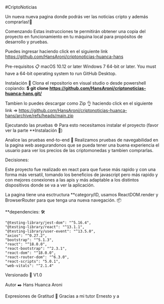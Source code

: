 #CriptoNoticias

Un nueva nueva pagina donde podrás ver las noticias cripto y además comprarlas!🚀

Comenzando 
Estas instrucciones te permitirán obtener una copia del proyecto en funcionamiento en tu máquina local para propósitos de desarrollo y pruebas.

Puedes ingresar haciendo click en el siguiente link https://github.com/HansAroni/criptonoticias-huanca-hans

Pre-requisitos 📋
macOS 10.12 or later
Windows 7 64-bit or later. You must have a 64-bit operating system to run GitHub Desktop.

Instalación 🔧
Clona el repositorio en visual studio o desde powershell copiando: **$ git clone https://github.com/HansAroni/criptonoticias-huanca-hans.git/**


Tambien lo puedes descargar como Zip 👌 haciendo click en el siguiente link => https://github.com/HansAroni/criptonoticias-huanca-hans/archive/refs/heads/main.zip

Ejecutando las pruebas ⚙️
Para esto necesitamos instalar el proyecto (favor ver la parte **Instalación 🔧)

Analice las pruebas end-to-end 🔩
Realizamos pruebas de navegabilidad en la pagina web asegurandonos que se pueda tener una buena experiencia el usuario para ver los precios de las criptomonedas y tambien comprarlas.

Decisiones:

Este proyecto fue realizado en react para que fuese más rapido y con una forma más versatil, tomando los beneficios de javascript pero más rapido y con mejores conexiones a las apis y más adaptable a los distintos dispositivos  donde se va a ver la aplicación.

La pagina tiene una esctructura **category/ID,  usamos ReactDOM.render y BrowserRouter para que tenga una nueva navegación. 📦

 **dependencies: 🛠️

    "@testing-library/jest-dom": "^5.16.4",
    "@testing-library/react": "^13.1.1",
    "@testing-library/user-event": "^13.5.0",
    "axios": "^0.27.2",
    "bootstrap": "^5.1.3",
    "react": "^18.0.0",
    "react-bootstrap": "^2.3.1",
    "react-dom": "^18.0.0",
    "react-router-dom": "^6.3.0",
    "react-scripts": "5.0.1",
    "web-vitals": "^2.1.4"


Versionado 📌
V1.0

Autor ✒️
Hans Huanca Aroni


Expresiones de Gratitud 🎁
Gracias a mi tutor Ernesto y a 





